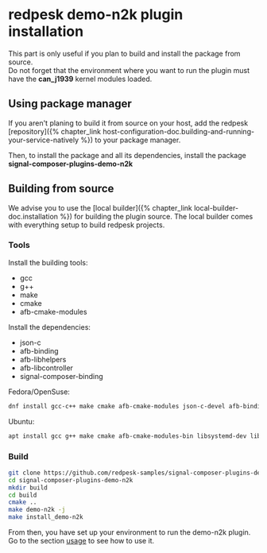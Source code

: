 # redpesk demo-n2k plugin installation

This part is only useful if you plan to build and install the package from source.  
Do not forget that the environment where you want to run the plugin must have the **can_j1939** kernel modules loaded.

## Using package manager

If you aren't planing to build it from source on your host, add the redpesk [repository]({% chapter_link host-configuration-doc.building-and-running-your-service-natively %})
to your package manager.


Then, to install the package and all its dependencies, install the package **signal-composer-plugins-demo-n2k**

## Building from source

We advise you to use the [local builder]({% chapter_link local-builder-doc.installation %}) for building the plugin source. The local builder comes with everything setup to build redpesk projects.

### Tools

Install the building tools:
- gcc
- g++
- make
- cmake
- afb-cmake-modules

Install the dependencies:
- json-c
- afb-binding
- afb-libhelpers
- afb-libcontroller
- signal-composer-binding

Fedora/OpenSuse:
```bash
dnf install gcc-c++ make cmake afb-cmake-modules json-c-devel afb-binding-devel afb-libhelpers-devel afb-libcontroller-devel signal-composer-binding-devel
```

Ubuntu:
```bash
apt install gcc g++ make cmake afb-cmake-modules-bin libsystemd-dev libjson-c-dev afb-binding-dev afb-libhelpers-dev afb-libcontroller-dev signal-composer-binding-dev
```

### Build

```bash
git clone https://github.com/redpesk-samples/signal-composer-plugins-demo-n2k
cd signal-composer-plugins-demo-n2k
mkdir build
cd build
cmake ..
make demo-n2k -j
make install_demo-n2k
```

From then, you have set up your environment to run the demo-n2k plugin. Go to the section [usage](./4-Usage.html) to see how to use it.